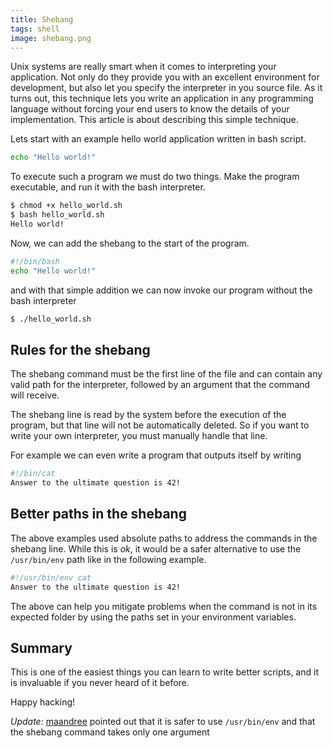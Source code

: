 ```yaml
---
title: Shebang
tags: shell
image: shebang.png
---
```


Unix systems are really smart when it comes to interpreting your application. Not only do  they provide you with an excellent environment for development, but also let you specify the interpreter in you source file. As it turns out, this technique lets you write an application in any programming language without forcing your end users to know the details of your implementation. This article is about describing this simple technique.

Lets start with an example hello world application written in bash script.

``` bash
echo "Hello world!"
```

To execute such a program we must do two things. Make the program executable, and run it with the bash interpreter.

``` bash
$ chmod +x hello_world.sh
$ bash hello_world.sh
Hello world!
```

Now, we can add the shebang to the start of the program.

``` bash
#!/bin/bash
echo "Hello world!"
```

and with that simple addition we can now invoke our program without the bash interpreter

```bash
$ ./hello_world.sh
```

## Rules for the shebang

The shebang command must be the first line of the file and can contain any valid path for the interpreter, followed by an argument that the command will receive.

The shebang line is read by the system before the execution of the program, but that line will not be automatically deleted. So if you want to write your own interpreter, you must manually handle that line.

For example we can even write a program that outputs itself by writing

``` sh
#!/bin/cat
Answer to the ultimate question is 42!
```

## Better paths in the shebang

The above examples used absolute paths to address the commands in the shebang line. While this is *ok*, it would be a safer alternative to use the `/usr/bin/env` path like in the following example.

``` sh
#!/usr/bin/env cat
Answer to the ultimate question is 42!
```

The above can help you mitigate problems when the command is not in its expected folder by using the paths set in your environment variables.

## Summary

This is one of the easiest things you can learn to write better scripts,  and it is invaluable if you never heard of it before.

Happy hacking!

*Update:* [maandree](https://github.com/maandree) pointed out that it is safer to use `/usr/bin/env` and that the shebang command takes only one argument
